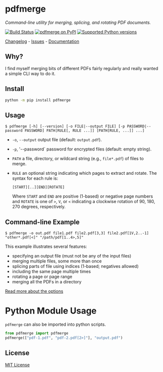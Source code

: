 # pdfmerge

_Command-line utility for merging, splicing, and rotating PDF documents._

[![Build Status](https://img.shields.io/github/actions/workflow/status/metaist/pdfmerge/.github/workflows/ci.yaml?branch=main&style=for-the-badge)](https://github.com/metaist/pdfmerge/actions)
[![pdfmerge on PyPI](https://img.shields.io/pypi/v/pdfmerge.svg?color=blue&style=for-the-badge)](https://pypi.org/project/pdfmerge)
[![Supported Python versions](https://img.shields.io/pypi/pyversions/pdfmerge?style=for-the-badge)](https://pypi.org/project/pdfmerge)

[Changelog] - [Issues] - [Documentation]

[changelog]: https://github.com/metaist/pdfmerge/blob/main/CHANGELOG.md
[issues]: https://github.com/metaist/pdfmerge/issues
[documentation]: https://metaist.github.io/pdfmerge/

## Why?

I find myself merging bits of different PDFs fairly regularly and really wanted a simple CLI way to do it.

## Install

```bash
python -m pip install pdfmerge
```

## Usage

    $ pdfmerge [-h] [--version] [-o FILE|--output FILE] [-p PASSWORD|--password PASSWORD] PATH[RULE[, RULE ...]] [PATH[RULE, ...]] ...]

- `-o`, `--output` output file (default: `output.pdf`).
- `-p`, '--password` password for encrypted files (default: empty string).
- `PATH` a file, directory, or wildcard string (e.g., `file*.pdf`) of files
  to merge.
- `RULE` an optional string indicating which pages to extract and rotate.
  The syntax for each rule is:

      [START][..][END][ROTATE]

  Where `START` and `END` are positive (1-based) or negative page numbers and
  `ROTATE` is one of `>`, `V`, or `<` indicating a clockwise rotation of
  90, 180, 270 degrees, respectively.

## Command-line Example

    $ pdfmerge -o out.pdf file1.pdf file2.pdf[3,3] file2.pdf[1V,2..-1] "other*.pdf[<]" "/path/pdf[1..4>,5]"

This example illustrates several features:

- specifying an output file (must not be any of the input files)
- merging multiple files, some more than once
- splicing parts of file using indices (1-based; negatives allowed)
- including the same page multiple times
- rotating a page or page range
- merging all the PDFs in a directory

[Read more about the options](https://metaist.github.io/pdfmerge/__main__.html)

# Python Module Usage

`pdfmerge` can also be imported into python scripts.

```python
from pdfmerge import pdfmerge
pdfmerge(["pdf-1.pdf", "pdf-2.pdf[2>]"], "output.pdf")
```

## License

[MIT License](https://github.com/metaist/pypdf/blob/main/LICENSE.md)

[ci-image]: https://travis-ci.org/metaist/pdfmerge.png?branch=master
[ci-status]: http://travis-ci.org/metaist/pdfmerge
[gh-code]: https://github.com/metaist/pdfmerge/zipball/master
[gh-issues]: https://github.com/metaist/pdfmerge/issues
[gh-issues-all]: https://github.com/metaist/pdfmerge/issues/search?q=
[gh-pdfmerge]: https://github.com/metaist/pdfmerge/blob/master/pdfmerge.py
[gh-setup]: https://github.com/metaist/pdfmerge/blob/master/releases/pdfmerge-latest-setup.exe
[osi-mit]: http://opensource.org/licenses/MIT
[pypdf]: https://pypi.python.org/pypi/pyPdf

